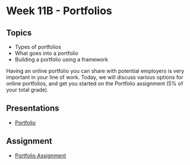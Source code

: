 # Week 11B - Portfolios

## Topics
- Types of portfolios
- What goes into a portfolio
- Building a portfolio using a framework

Having an online portfolio you can share with potential employers is very important in your line of work. Today, we will discuss various options for online portfolios, and get you started on the Portfolio assignment (5% of your total grade).

## Presentations
- [Portfolio](../presentations/Portfolio.pdf)

## Assignment
- [Portfolio Assignment](../projects/portfolio.md)
